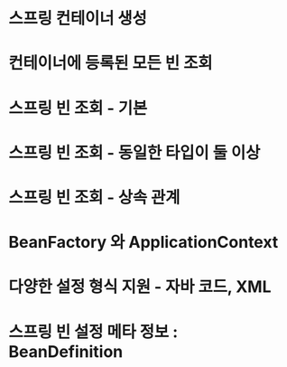 # 스프링 컨테이너 생성
# 컨테이너에 등록된 모든 빈 조회
# 스프링 빈 조회 - 기본
# 스프링 빈 조회 - 동일한 타입이 둘 이상
# 스프링 빈 조회 - 상속 관계
# BeanFactory 와 ApplicationContext
# 다양한 설정 형식 지원 - 자바 코드, XML
# 스프링 빈 설정 메타 정보  : BeanDefinition
